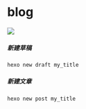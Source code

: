# blog

![](https://travis-ci.org/chun-wang/blog.svg?branch=master)



##### 新建草稿

~~~ bash
hexo new draft my_title
~~~

##### 新建文章

~~~bash
hexo new post my_title
~~~

